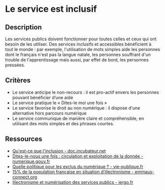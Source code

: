 # Le service est inclusif

## Description

Les services publics doivent fonctionner pour toutes celles et ceux qui ont besoin de les utiliser. Des services inclusifs et accessibles bénéficient à tout le monde : par exemple, l'utilisation de mots simples aide les personnes dont le français n'est pas la langue natale, les personnes souffrant d'un trouble de l'apprentissage mais aussi, par effet de bord, les personnes pressées.

## Critères

- Le service anticipe le non-recours : il est pro-actif envers les personnes pouvant bénéficier d’une aide
- Le service pratique le « Dites-le moi une fois »
- Le service favorise le droit au non numérique : il dispose d'une alternative hors parcours numérique
- Le service communique de manière claire et compréhensible, en utilisant des mots simples et des phrases courtes.


## Ressources

- [Qu'est-ce que l'inclusion - doc.incubateur.net](https://doc.incubateur.net/communaute/gerer-son-produit/les-standards/accessibilite-and-inclusion/rendre-un-service-inclusif/quest-ce-que-linclusion)
- [Dites-le-nous une fois : circulation et exploitation de la donnée - numerique.gouv.fr](https://archive.numerique.gouv.fr/services/guichet-dites-le-nous-une-fois/)
- [Quelle politique pour les exclus du numérique ? - vie-publique.fr](https://www.vie-publique.fr/eclairage/18930-dematerialisation-quelle-politique-pour-les-exclus-du-numerique)
- [15% de la population française en situation d’illectronisme - emmaus-connect.org](https://emmaus-connect.org/2023/11/etude-insee-illectronisme-en-france-une-tendance-encourageante/)
- [Illectronisme et numérisation des services publics - iergo.fr](https://blocnotes.iergo.fr/articles/illectronisme-et-numerisation-des-services-publics/)
